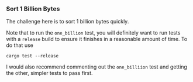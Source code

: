 ### Sort 1 Billion Bytes

The challenge here is to sort 1 billion bytes quickly.

Note that to run the `one_billion` test, you will definitely want to run tests with a `release` build to ensure it finishes in a reasonable amount of time. To do that use

```
cargo test --release
```

I would also recommend commenting out the `one_billiion` test and getting the other, simpler tests to pass first.